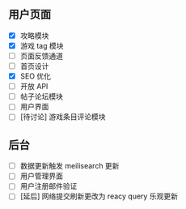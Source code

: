 ## 用户页面

- [x] 攻略模块
- [x] 游戏 tag 模块
- [ ] 页面反馈通道
- [ ] 首页设计
- [x] SEO 优化
- [ ] 开放 API
- [ ] 帖子论坛模块
- [ ] 用户界面
- [ ] [待讨论] 游戏条目评论模块

## 后台

- [ ] 数据更新触发 meilisearch 更新
- [ ] 用户管理界面
- [ ] 用户注册邮件验证
- [ ] [延后] 网络提交刷新更改为 reacy query 乐观更新
